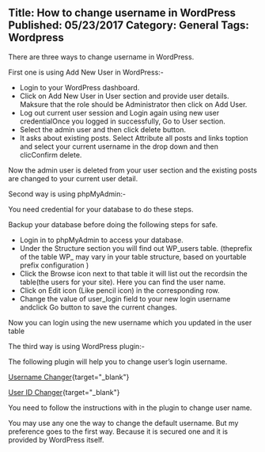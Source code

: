 Title: How to change username in WordPress
Published: 05/23/2017
Category: General
Tags: Wordpress
---

There are three ways to change username in WordPress.

First one is using Add New User in WordPress:-


* Login to your WordPress dashboard.
* Click on Add New User in User section and provide user details. Maksure that the role should be Administrator then click on Add User.
* Log out current user session and Login again using new user credentialOnce you logged in successfully, Go to User section.
* Select the admin user and then click delete button.
* It asks about existing posts. Select Attribute all posts and links toption and select your current username in the drop down and then clicConfirm delete.   

Now the admin user is deleted from your user section and the existing posts are changed to your current user detail.

Second way is using phpMyAdmin:-

You need credential for your database to do these steps.

Backup your database before doing the following steps for safe.


* Login in to phpMyAdmin to access your database.
* Under the Structure section you will find out WP_users table. (theprefix of the table WP_ may vary in your table structure, based on yourtable prefix configuration )
* Click the Browse icon next to that table it will list out the recordsin the table(the users for your site). Here you can find the user name.
* Click on Edit icon (Like pencil icon) in the corresponding row.
* Change the value of user_login field to your new login username andclick Go button to save the current changes.
    
Now you can login using the new username which you updated in the user table

The third way is using WordPress plugin:-

The following plugin will help you to change user’s login username.

[Username Changer](https://wordpress.org/plugins/username-changer/){target="_blank"}

[User ID Changer](https://wordpress.org/plugins/user-id-changer/){target="_blank"}

You need to follow the instructions with in the plugin to change user name.

You may use any one the way to change the default username. But my preference goes to the first way. Because it is secured one and it is provided by WordPress itself.

